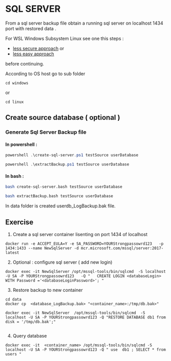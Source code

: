 # SQL SERVER 

From a sql server backup file obtain a running sql server on localhost 1434 port with restored data .

For WSL Windows Subsystem Linux see one this steps :
 * [less secure approach](https://medium.com/@sebagomez/installing-the-docker-client-on-ubuntus-windows-subsystem-for-linux-612b392a44c4) 
or 
* [less easy approach](https://devblogs.microsoft.com/commandline/cross-post-wsl-interoperability-with-docker/) 

before continuing. 


According to OS host go to sub folder

```
cd windows 
```

or 

```
cd linux 
```


## Create source database ( optional )

### Generate Sql Server Backup file

#### In powershell : 

```powershell
powershell .\create-sql-server.ps1 testSource userDatabase

powershell .\extractBackup.ps1 testSource userDatabase
```

#### In bash : 

```bash
bash create-sql-server.bash testSource userDatabase

bash extractBackup.bash testSource userDatabase
```


In data folder is created userdb_LogBackup.bak file.


## Exercise


1. Create a sql server container lisenting on port 1434 of localhost

```
docker run -e ACCEPT_EULA=Y -e SA_PASSWORD=YOURStrongpassowrd123   -p 1434:1433 --name NewSqlServer -d mcr.microsoft.com/mssql/server:2017-latest
```

2. Optional : configure sql server ( add new login)

```
docker exec -it NewSqlServer /opt/mssql-tools/bin/sqlcmd  -S localhost -U SA -P YOURStrongpassowrd123   -Q "   CREATE LOGIN <databaseLogin> WITH Password ='<databaseLoginPassword>'; "
```

3. Restore backup  to new container

```
cd data
docker cp  <database_LogBackup.bak> "<container_name>:/tmp/db.bak>"
 
docker exec -it NewSqlServer  /opt/mssql-tools/bin/sqlcmd  -S localhost -U SA -P YOURStrongpassowrd123 -Q "RESTORE DATABASE db1 from disk = '/tmp/db.bak';"


```

4. Query database

```
docker exec -it  <container_name> /opt/mssql-tools/bin/sqlcmd -S localhost -U SA -P YOURStrongpassowrd123 -Q " use  db1 ; SELECT * from  users "


```